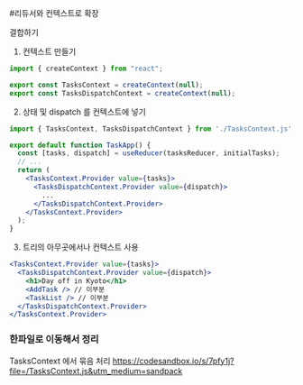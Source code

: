#리듀서와 컨텍스트로 확장

결합하기

1. 컨텍스트 만들기
```jsx
import { createContext } from "react";

export const TasksContext = createContext(null);
export const TasksDispatchContext = createContext(null);
```

2. 상태 및 dispatch 를 컨텍스트에 넣기
```jsx
import { TasksContext, TasksDispatchContext } from './TasksContext.js';

export default function TaskApp() {
  const [tasks, dispatch] = useReducer(tasksReducer, initialTasks);
  // ...
  return (
    <TasksContext.Provider value={tasks}>
      <TasksDispatchContext.Provider value={dispatch}>
        ...
      </TasksDispatchContext.Provider>
    </TasksContext.Provider>
  );
}
```

3. 트리의 아무곳에서나 컨텍스트 사용
```jsx
<TasksContext.Provider value={tasks}>
  <TasksDispatchContext.Provider value={dispatch}>
    <h1>Day off in Kyoto</h1>
    <AddTask /> // 이부분
    <TaskList /> // 이부분
  </TasksDispatchContext.Provider>
</TasksContext.Provider>
```


### 한파일로 이동해서 정리
TasksContext 에서 묶음 처리
https://codesandbox.io/s/7pfy1j?file=/TasksContext.js&utm_medium=sandpack
